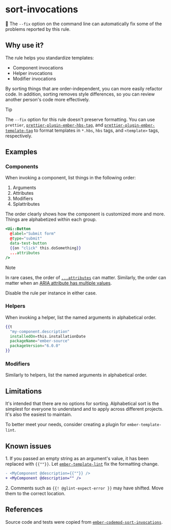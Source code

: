 # sort-invocations

🔧 The `--fix` option on the command line can automatically fix some of the problems reported by this rule.

## Why use it?

The rule helps you standardize templates:

- Component invocations
- Helper invocations
- Modifier invocations

By sorting things that are order-independent, you can more easily refactor code. In addition, sorting removes style differences, so you can review another person's code more effectively.

> [!TIP]
>
> The `--fix` option for this rule doesn't preserve formatting. You can use `prettier`, [`prettier-plugin-ember-hbs-tag`](https://github.com/ijlee2/prettier-plugin-ember-hbs-tag), and [`prettier-plugin-ember-template-tag`](https://github.com/ember-tooling/prettier-plugin-ember-template-tag) to format templates in `*.hbs`, `hbs` tags, and `<template>` tags, respectively.

## Examples

### Components

When invoking a component, list things in the following order:

1. Arguments
2. Attributes
3. Modifiers
4. Splattributes

The order clearly shows how the component is customized more and more. Things are alphabetized within each group.

```hbs
<Ui::Button
  @label="Submit form"
  @type="submit"
  data-test-button
  {{on "click" this.doSomething}}
  ...attributes
/>
```

> [!NOTE]
>
> In rare cases, the order of [`...attributes`](https://guides.emberjs.com/release/components/component-arguments-and-html-attributes/#toc_html-attributes) can matter. Similarly, the order can matter when an [ARIA attribute has multiple values](https://github.com/ijlee2/ember-container-query/issues/38#issuecomment-647017665).
>
> Disable the rule per instance in either case.

### Helpers

When invoking a helper, list the named arguments in alphabetical order.

```hbs
{{t
  "my-component.description"
  installedOn=this.installationDate
  packageName="ember-source"
  packageVersion="6.0.0"
}}
```

### Modifiers

Similarly to helpers, list the named arguments in alphabetical order.

## Limitations

It's intended that there are no options for sorting. Alphabetical sort is the simplest for everyone to understand and to apply across different projects. It's also the easiest to maintain.

To better meet your needs, consider creating a plugin for `ember-template-lint`.

## Known issues

1\. If you passed an empty string as an argument's value, it has been replaced with `{{""}}`. Let [`ember-template-lint`](https://github.com/ember-template-lint/ember-template-lint/blob/master/docs/rule/no-unnecessary-curly-strings.md) fix the formatting change.

```diff
- <MyComponent @description={{""}} />
+ <MyComponent @description="" />
```

2\. Comments such as `{{! @glint-expect-error }}` may have shifted. Move them to the correct location.

## References

Source code and tests were copied from [`ember-codemod-sort-invocations`](https://github.com/ijlee2/ember-codemod-sort-invocations).
